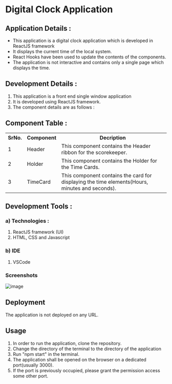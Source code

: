 # Digital Clock Application

## Application Details : 

<ul>
  <li>This application is a digital clock application which is developed in ReactJS framework</li>
  <li>It displays the current time of the local system.</li>
  <li>React Hooks have been used to update the contents of the components.</li>
  <li>The application is not interactive and contains only a single page which displays the time.</li>
</ul>

## Development Details : 

1. This application is a front end single window application
2. It is developed using ReactJS framework.
3. The component details are as follows : 

## Component Table :

<table>
  <tr>
    <th>SrNo.</th>
    <th>Component</th>
    <th>Decription</th>
  </tr>
  <tr>
    <td>1</td>
    <td>Header</td>
    <td>This component contains the Header ribbon for the scorekeeper.</td>
  </tr>
  <tr>
    <td>2</td>
    <td>Holder</td>
    <td>This component contains the Holder for the Time Cards.</td>
  </tr>
  <tr>
    <td>3</td>
    <td>TimeCard</td>
    <td>This component contains the card for displaying the time elements(Hours, minutes and seconds).</td>
  </tr>
</table>

## Development Tools :

### a) Technologies : 
1. ReactJS framework (UI)
2. HTML, CSS and Javascript

### b) IDE
1. VSCode


### Screenshots

![image](https://user-images.githubusercontent.com/56042048/127972549-636b09de-b297-4993-b533-90485263bcdf.png)

## Deployment
The application is not deployed on any URL.

## Usage
1. In order to run the application, clone the repository.
2. Change the directory of the terminal to the directory of the application
3. Run "npm start" in the terminal.
4. The application shall be opened on the browser on a dedicated port(usually 3000).
5. If the port is previously occupied, please grant the permission access some other port.